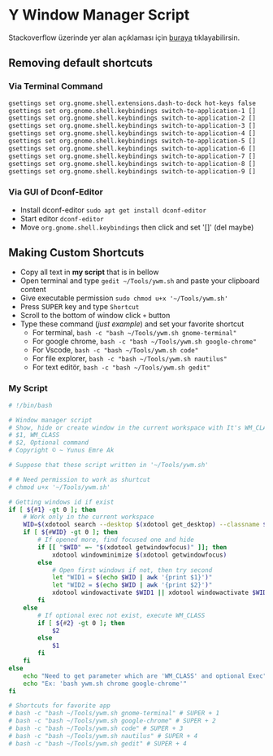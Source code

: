 # Y Window Manager Script

Stackoverflow üzerinde yer alan açıklaması için [buraya][Stackoverflow] tıklayabilirsin.

## Removing default shortcuts

### Via Terminal Command

```sh
gsettings set org.gnome.shell.extensions.dash-to-dock hot-keys false
gsettings set org.gnome.shell.keybindings switch-to-application-1 []
gsettings set org.gnome.shell.keybindings switch-to-application-2 []
gsettings set org.gnome.shell.keybindings switch-to-application-3 []
gsettings set org.gnome.shell.keybindings switch-to-application-4 []
gsettings set org.gnome.shell.keybindings switch-to-application-5 []
gsettings set org.gnome.shell.keybindings switch-to-application-6 []
gsettings set org.gnome.shell.keybindings switch-to-application-7 []
gsettings set org.gnome.shell.keybindings switch-to-application-8 []
gsettings set org.gnome.shell.keybindings switch-to-application-9 []
```

### Via GUI of Dconf-Editor

- Install dconf-editor `sudo apt get install dconf-editor`
- Start editor `dconf-editor`
- Move `org.gnome.shell.keybindings` then click and set '[]' (del maybe)

## Making Custom Shortcuts

- Copy all text in **my script** that is in bellow
- Open terminal and type `gedit ~/Tools/ywm.sh` and paste your clipboard content
- Give executable permission `sudo chmod u+x '~/Tools/ywm.sh'`
- Press <kbd>SUPER</kbd> key and type `Shortcut`
- Scroll to the bottom of window click `+` button
- Type these command (*just example*) and set your favorite shortcut
  - For terminal, `bash -c "bash ~/Tools/ywm.sh gnome-terminal"`
  - For google chrome, `bash -c "bash ~/Tools/ywm.sh google-chrome"`
  - For Vscode, `bash -c "bash ~/Tools/ywm.sh code"`
  - For file explorer, `bash -c "bash ~/Tools/ywm.sh nautilus"`
  - For text editör, `bash -c "bash ~/Tools/ywm.sh gedit"`

### My Script

```sh
# !/bin/bash

# Window manager script
# Show, hide or create window in the current workspace with It's WM_CLASS
# $1, WM_CLASS
# $2, Optional command
# Copyright © ~ Yunus Emre Ak

# Suppose that these script written in '~/Tools/ywm.sh'

# # Need permission to work as shurtcut
# chmod u+x '~/Tools/ywm.sh'

# Getting windows id if exist
if [ ${#1} -gt 0 ]; then
    # Work only in the current workspace
    WID=$(xdotool search --desktop $(xdotool get_desktop) --classname $1)
    if [ ${#WID} -gt 0 ]; then
        # If opened more, find focused one and hide
        if [[ "$WID" =~ "$(xdotool getwindowfocus)" ]]; then
            xdotool windowminimize $(xdotool getwindowfocus)
        else
            # Open first windows if not, then try second
            let "WID1 = $(echo $WID | awk '{print $1}')"
            let "WID2 = $(echo $WID | awk '{print $2}')"
            xdotool windowactivate $WID1 || xdotool windowactivate $WID2
        fi
    else
        # If optional exec not exist, execute WM_CLASS
        if [ ${#2} -gt 0 ]; then
            $2
        else
            $1
        fi
    fi
else
    echo "Need to get parameter which are 'WM_CLASS' and optional Exec"
    echo "Ex: 'bash ywm.sh chrome google-chrome'"
fi

# Shortcuts for favorite app
# bash -c "bash ~/Tools/ywm.sh gnome-terminal" # SUPER + 1
# bash -c "bash ~/Tools/ywm.sh google-chrome" # SUPER + 2
# bash -c "bash ~/Tools/ywm.sh code" # SUPER + 3
# bash -c "bash ~/Tools/ywm.sh nautilus" # SUPER + 4
# bash -c "bash ~/Tools/ywm.sh gedit" # SUPER + 4
```

[Stackoverflow]: https://stackoverflow.com/a/56327729/9770490
